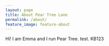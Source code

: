 ```yaml
---
layout: page
title: About Pear Tree Lane
permalink: /about/
feature_image: feature-about
---
```


Hi! I am Emma and I run Pear Tree. test. KB123